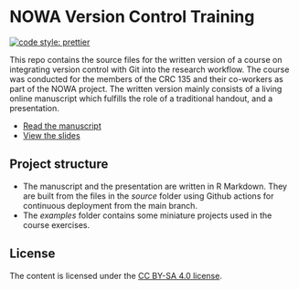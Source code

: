 # NOWA Version Control Training

[![code style: prettier](https://img.shields.io/badge/code_style-prettier-ff69b4.svg?style=flat-square)](https://github.com/prettier/prettier)

This repo contains the source files for the written version of a course on integrating version control with Git into the research workflow.
The course was conducted for the members of the CRC 135 and their co-workers as part of the NOWA project.
The written version mainly consists of a living online manuscript which fulfills the role of a traditional handout, and a presentation.

- [Read the manuscript][manuscript]
- [View the slides][presentation]

## Project structure

- The manuscript and the presentation are written in R Markdown.
  They are built from the files in the _source_ folder using Github actions for continuous deployment from the main branch.
- The _examples_ folder contains some miniature projects used in the course exercises.

## License

The content is licensed under the [CC BY-SA 4.0 license].

[manuscript]: https://sfb-135-nowa.github.io/version-control/
[presentation]: https://sfb-135-nowa.github.io/version-control/presentation.html
[cc by-sa 4.0 license]: https://creativecommons.org/licenses/by-sa/4.0/
